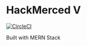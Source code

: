 # HackMerced V

[![CircleCI](https://circleci.com/gh/HackMerced/HackMerced-V.svg?style=svg)](https://circleci.com/gh/HackMerced/HackMerced-V)

Built with MERN Stack

